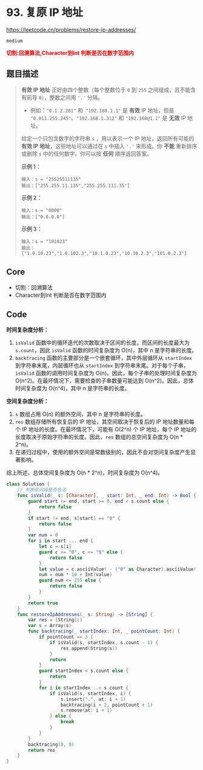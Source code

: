 # 93. 复原 IP 地址

https://leetcode.cn/problems/restore-ip-addresses/

`medium`

**<font color=red>切割:回溯算法,Character到Int 判断是否在数字范围内</font>**

## 题目描述

> **有效 IP 地址** 正好由四个整数（每个整数位于 `0` 到 `255` 之间组成，且不能含有前导 `0`），整数之间用 `'.'` 分隔。
>
> - 例如：`"0.1.2.201"` 和` "192.168.1.1"` 是 **有效** IP 地址，但是 `"0.011.255.245"`、`"192.168.1.312"` 和 `"192.168@1.1"` 是 **无效** IP 地址。
>
> 给定一个只包含数字的字符串 `s` ，用以表示一个 IP 地址，返回所有可能的**有效 IP 地址**，这些地址可以通过在 `s` 中插入 `'.'` 来形成。你 **不能** 重新排序或删除 `s` 中的任何数字。你可以按 **任何** 顺序返回答案。
>
>  
>
> **示例 1：**
>
> ```
> 输入：s = "25525511135"
> 输出：["255.255.11.135","255.255.111.35"]
> ```
>
> **示例 2：**
>
> ```
> 输入：s = "0000"
> 输出：["0.0.0.0"]
> ```
>
> **示例 3：**
>
> ```
> 输入：s = "101023"
> 输出：["1.0.10.23","1.0.102.3","10.1.0.23","10.10.2.3","101.0.2.3"]
> ```



## Core

- 切割：回溯算法
- Character到Int 判断是否在数字范围内

## Code

**时间复杂度分析：**

1. `isValid` 函数中的循环迭代的次数取决于区间的长度，而区间的长度最大为 `s.count`，因此 `isValid` 函数的时间复杂度为 O(n)，其中 n 是字符串的长度。
2. `backtracing` 函数的主要部分是一个嵌套循环，其中外层循环从 `startIndex` 到字符串末尾，内层循环也从 `startIndex` 到字符串末尾。对于每个子串，`isValid` 函数的调用时间复杂度为 O(n)。因此，每个子串的处理时间复杂度为 O(n^2)。在最坏情况下，需要检查的子串数量可能达到 O(n^2)。因此，总体时间复杂度为 O(n^4)，其中 n 是字符串的长度。

**空间复杂度分析：**

1. `s` 数组占用 O(n) 的额外空间，其中 n 是字符串的长度。
2. `res` 数组存储所有恢复后的 IP 地址，其空间取决于恢复后的 IP 地址数量和每个 IP 地址的长度。在最坏情况下，可能有 O(2^n) 个 IP 地址，每个 IP 地址的长度取决于原始字符串的长度。因此，`res` 数组的总空间复杂度为 O(n * 2^n)。
3. 在递归过程中，使用的额外空间是常数级别的，因此不会对空间复杂度产生显著影响。

综上所述，总体空间复杂度为 O(n * 2^n)，时间复杂度为 O(n^4)。

```swift
class Solution {
    // 判断区间段是否合法
    func isValid(_ s: [Character], _ start: Int, _ end: Int) -> Bool {
        guard start <= end, start >= 0, end < s.count else {
            return false
        }
        if start != end, s[start] == "0" {
            return false
        }
        var num = 0
        for i in start ... end {
            let c = s[i]
            guard c >= "0", c <= "9" else {
                return false
            }
            let value = c.asciiValue! - ("0" as Character).asciiValue! 
            num = num * 10 + Int(value)
            guard num <= 255 else {
                return false
            }
        }
        return true
    }
    func restoreIpAddresses(_ s: String) -> [String] {
        var res = [String]()
        var s = Array(s)
        func backtracing(_ startIndex: Int, _ pointCount: Int) {
            if pointCount == 3 {
                if isValid(s, startIndex, s.count - 1) {
                    res.append(String(s))
                }
                return 
            }
            guard startIndex < s.count else {
                return 
            }
            for i in startIndex ..< s.count {
                if isValid(s, startIndex, i) {
                    s.insert(".", at: i + 1)
                    backtracing(i + 2, pointCount + 1)
                    s.remove(at: i + 1)
                } else {
                    break
                }
            }
        }
        backtracing(0, 0)
        return res
    }   
}
```

